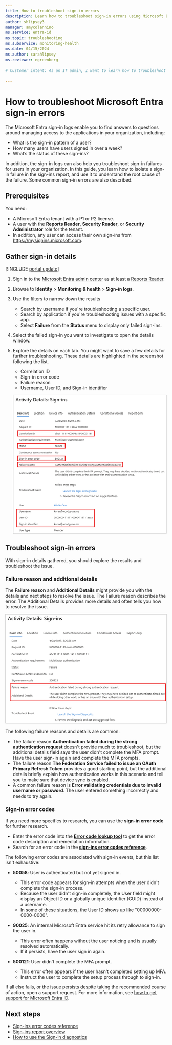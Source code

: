```yaml
---
title: How to troubleshoot sign-in errors
description: Learn how to troubleshoot sign-in errors using Microsoft Entra reports in the Microsoft Entra admin center
author: shlipsey3
manager: amycolannino
ms.service: entra-id
ms.topic: troubleshooting
ms.subservice: monitoring-health
ms.date: 04/15/2024
ms.author: sarahlipsey
ms.reviewer: egreenberg

# Customer intent: As an IT admin, I want to learn how to troubleshoot sign-in errors for various scenarios and using different tools so that I can resolve sign-in issues quickly.

---
```


# How to troubleshoot Microsoft Entra sign-in errors

The Microsoft Entra sign-in logs enable you to find answers to questions around managing access to the applications in your organization, including:

- What is the sign-in pattern of a user?
- How many users have users signed in over a week?
- What’s the status of these sign-ins?

In addition, the sign-in logs can also help you troubleshoot sign-in failures for users in your organization. In this guide, you learn how to isolate a sign-in failure in the sign-ins report, and use it to understand the root cause of the failure. Some common sign-in errors are also described.

## Prerequisites

You need:

- A Microsoft Entra tenant with a P1 or P2 license.
- A user with the **Reports Reader**, **Security Reader**, or **Security Administrator** role for the tenant.
- In addition, any user can access their own sign-ins from https://mysignins.microsoft.com.

## Gather sign-in details

[!INCLUDE [portal update](../../includes/portal-update.md)]

1. Sign in to the [Microsoft Entra admin center](https://entra.microsoft.com) as at least a [Reports Reader](../role-based-access-control/permissions-reference.md#reports-reader).
1. Browse to **Identity** > **Monitoring & health** > **Sign-in logs**.
1. Use the filters to narrow down the results
    - Search by username if you're troubleshooting a specific user.
    - Search by application if you're troubleshooting issues with a specific app.
    - Select **Failure** from the **Status** menu to display only failed sign-ins.
1. Select the failed sign-in you want to investigate to open the details window.
1. Explore the details on each tab. You might want to save a few details for further troubleshooting. These details are highlighted in the screenshot following the list.
    - Correlation ID
    - Sign-in error code
    - Failure reason
    - Username, User ID, and Sign-in identifier

    ![Screenshot of the sign-in details, with several details highlighted.](media/howto-troubleshoot-sign-in-errors/sign-in-activity-details.png)

## Troubleshoot sign-in errors

With sign-in details gathered, you should explore the results and troubleshoot the issue.

### Failure reason and additional details

The **Failure reason** and **Additional Details** might provide you with the details and next steps to resolve the issue. The Failure reason describes the error. The Additional Details provides more details and often tells you how to resolve the issue.

![Screenshot of the activity details, with the failure reason and details highlighted.](media/howto-troubleshoot-sign-in-errors/sign-in-activity-details-failure-reason.png)

The following failure reasons and details are common:

- The failure reason **Authentication failed during the strong authentication request** doesn't provide much to troubleshoot, but the additional details field says the user didn't complete the MFA prompt. Have the user sign-in again and complete the MFA prompts.
- The failure reason **The Federation Service failed to issue an OAuth Primary Refresh Token** provides a good starting point, but the additional details briefly explain how authentication works in this scenario and tell you to make sure that device sync is enabled.
- A common failure reason is **Error validating credentials due to invalid username or password**. The user entered something incorrectly and needs to try again.

### Sign-in error codes

If you need more specifics to research, you can use the **sign-in error code** for further research.

- Enter the error code into the **[Error code lookup tool](https://login.microsoftonline.com/error)** to get the error code description and remediation information.
- Search for an error code in the **[sign-ins error codes reference](../../identity-platform/reference-error-codes.md)**.

The following error codes are associated with sign-in events, but this list isn't exhaustive:

- **50058**: User is authenticated but not yet signed in.
  - This error code appears for sign-in attempts when the user didn't complete the sign-in process.
  - Because the user didn't sign-in completely, the User field might display an Object ID or a globally unique identifier (GUID) instead of a username.
  - In some of these situations, the User ID shows up like "00000000-0000-0000".

- **90025**: An internal Microsoft Entra service hit its retry allowance to sign the user in.
  - This error often happens without the user noticing and is usually resolved automatically.
  - If it persists, have the user sign in again.

- **500121**: User didn't complete the MFA prompt.
  - This error often appears if the user hasn't completed setting up MFA.
  - Instruct the user to complete the setup process through to sign-in.

If all else fails, or the issue persists despite taking the recommended course of action, open a support request. For more information, see [how to get support for Microsoft Entra ID](~/fundamentals/how-to-get-support.md).

## Next steps

- [Sign-ins error codes reference](./concept-sign-ins.md)
- [Sign-ins report overview](concept-sign-ins.md)
- [How to use the Sign-in diagnostics](howto-use-sign-in-diagnostics.md)
